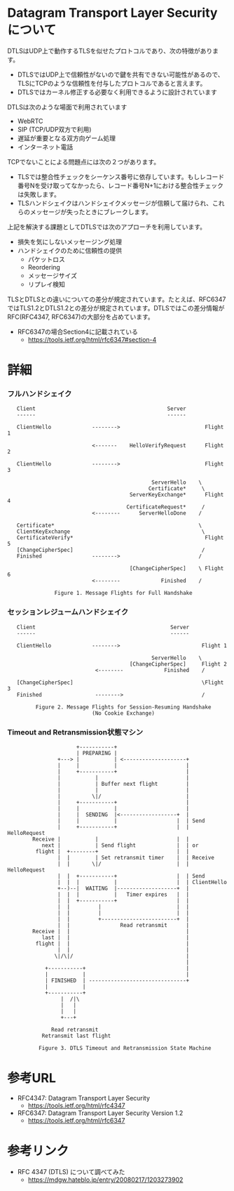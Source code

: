 # Datagram Transport Layer Securityについて

DTLSはUDP上で動作するTLSを似せたプロトコルであり、次の特徴があります。
- DTLSではUDP上で信頼性がないので鍵を共有できない可能性があるので、TLSにTCPのような信頼性を付与したプロトコルであると言えます。
- DTLSではカーネル修正する必要なく利用できるように設計されています

DTLSは次のような場面で利用されています
- WebRTC
- SIP (TCP/UDP双方で利用)
- 遅延が重要となる双方向ゲーム処理
- インターネット電話

TCPでないことによる問題点には次の２つがあります。
- TLSでは整合性チェックをシーケンス番号に依存しています。もしレコード番号Nを受け取ってなかったら、レコード番号N+1における整合性チェックは失敗します。
- TLSハンドシェイクはハンドシェイクメッセージが信頼して届けられ、これらのメッセージが失ったときにブレークします。

上記を解決する課題としてDTLSでは次のアプローチを利用しています。
- 損失を気にしないメッセージング処理
- ハンドシェイクのために信頼性の提供
  - パケットロス
  - Reordering
  - メッセージサイズ
  - リプレイ検知

TLSとDTLSとの違いについての差分が規定されています。たとえば、RFC6347ではTLS1.2とDTLS1.2との差分が規定されています。DTLSではこの差分情報がRFC(RFC4347, RFC6347)の大部分を占めています。
- RFC6347の場合Section4に記載されている
  - https://tools.ietf.org/html/rfc6347#section-4


# 詳細

### フルハンドシェイク

```
   Client                                          Server
   ------                                          ------

   ClientHello             -------->                           Flight 1

                           <-------    HelloVerifyRequest      Flight 2

   ClientHello             -------->                           Flight 3

                                              ServerHello    \
                                             Certificate*     \
                                       ServerKeyExchange*      Flight 4
                                      CertificateRequest*     /
                           <--------      ServerHelloDone    /

   Certificate*                                              \
   ClientKeyExchange                                          \
   CertificateVerify*                                          Flight 5
   [ChangeCipherSpec]                                         /
   Finished                -------->                         /

                                       [ChangeCipherSpec]    \ Flight 6
                           <--------             Finished    /

               Figure 1. Message Flights for Full Handshake
```


### セッションレジュームハンドシェイク
```
   Client                                           Server
   ------                                           ------

   ClientHello             -------->                          Flight 1

                                              ServerHello    \
                                       [ChangeCipherSpec]     Flight 2
                            <--------             Finished    /

   [ChangeCipherSpec]                                         \Flight 3
   Finished                 -------->                         /

         Figure 2. Message Flights for Session-Resuming Handshake
                           (No Cookie Exchange)
```

###  Timeout and Retransmission状態マシン

```
                      +-----------+
                      | PREPARING |
                +---> |           | <--------------------+
                |     |           |                      |
                |     +-----------+                      |
                |           |                            |
                |           | Buffer next flight         |
                |           |                            |
                |          \|/                           |
                |     +-----------+                      |
                |     |           |                      |
                |     |  SENDING  |<------------------+  |
                |     |           |                   |  | Send
                |     +-----------+                   |  | HelloRequest
        Receive |           |                         |  |
           next |           | Send flight             |  | or
         flight |  +--------+                         |  |
                |  |        | Set retransmit timer    |  | Receive
                |  |       \|/                        |  | HelloRequest
                |  |  +-----------+                   |  | Send
                |  |  |           |                   |  | ClientHello
                +--)--|  WAITING  |-------------------+  |
                |  |  |           |   Timer expires   |  |
                |  |  +-----------+                   |  |
                |  |         |                        |  |
                |  |         |                        |  |
                |  |         +------------------------+  |
                |  |                Read retransmit      |
        Receive |  |                                     |
           last |  |                                     |
         flight |  |                                     |
                |  |                                     |
               \|/\|/                                    |
                                                         |
            +-----------+                                |
            |           |                                |
            | FINISHED  | -------------------------------+
            |           |
            +-----------+
                 |  /|\
                 |   |
                 |   |
                 +---+

              Read retransmit
           Retransmit last flight

          Figure 3. DTLS Timeout and Retransmission State Machine
```


# 参考URL
- RFC4347: Datagram Transport Layer Security
  - https://tools.ietf.org/html/rfc4347
- RFC6347: Datagram Transport Layer Security Version 1.2
  - https://tools.ietf.org/html/rfc6347


# 参考リンク
- RFC 4347 (DTLS) について調べてみた
  - https://mdgw.hateblo.jp/entry/20080217/1203273902
